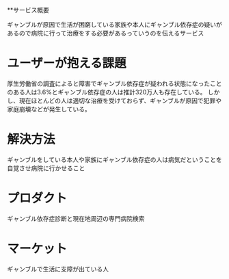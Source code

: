 **サービス概要
 <p>ギャンブルが原因で生活が困窮している家族や本人にギャンブル依存症の疑いがあるので病院に行って治療をする必要があるっていうのを伝えるサービス</p>

<h1>ユーザーが抱える課題</h1>
<p>厚生労働省の調査によると障害でギャンブル依存症が疑われる状態になったことのある人は3.6%とギャンブル依存症の人は推計320万人も存在している。
しかし、現在ほとんどの人は適切な治療を受けておらず、ギャンブルが原因で犯罪や家庭崩壊などが発生している。</p>

<h1>解決方法</h1>
 <p>ギャンブルをしている本人や家族にギャンブル依存症の人は病気だということを自覚させ病院に行かせること</p>

<h1>プロダクト</h1>
<p>ギャンブル依存症診断と現在地周辺の専門病院検索</p>

<h1>マーケット</h1>
<p>ギャンブルで生活に支障が出ている人</p>

